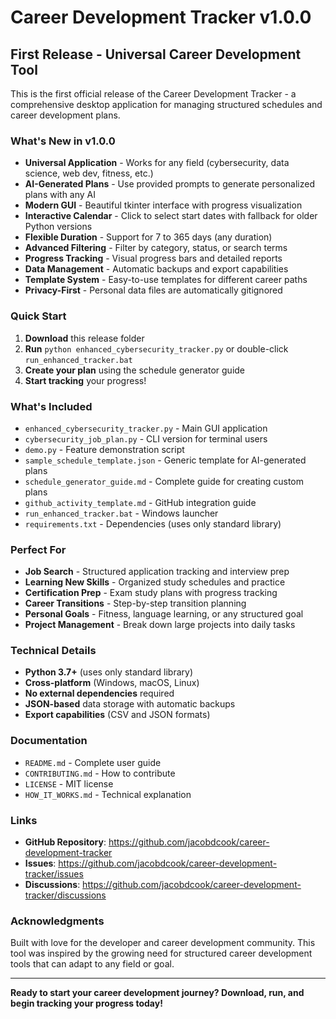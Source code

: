 # Career Development Tracker v1.0.0

## First Release - Universal Career Development Tool

This is the first official release of the Career Development Tracker - a comprehensive desktop application for managing structured schedules and career development plans.

### What's New in v1.0.0

- **Universal Application** - Works for any field (cybersecurity, data science, web dev, fitness, etc.)
- **AI-Generated Plans** - Use provided prompts to generate personalized plans with any AI
- **Modern GUI** - Beautiful tkinter interface with progress visualization
- **Interactive Calendar** - Click to select start dates with fallback for older Python versions
- **Flexible Duration** - Support for 7 to 365 days (any duration)
- **Advanced Filtering** - Filter by category, status, or search terms
- **Progress Tracking** - Visual progress bars and detailed reports
- **Data Management** - Automatic backups and export capabilities
- **Template System** - Easy-to-use templates for different career paths
- **Privacy-First** - Personal data files are automatically gitignored

### Quick Start

1. **Download** this release folder
2. **Run** `python enhanced_cybersecurity_tracker.py` or double-click `run_enhanced_tracker.bat`
3. **Create your plan** using the schedule generator guide
4. **Start tracking** your progress!

### What's Included

- `enhanced_cybersecurity_tracker.py` - Main GUI application
- `cybersecurity_job_plan.py` - CLI version for terminal users
- `demo.py` - Feature demonstration script
- `sample_schedule_template.json` - Generic template for AI-generated plans
- `schedule_generator_guide.md` - Complete guide for creating custom plans
- `github_activity_template.md` - GitHub integration guide
- `run_enhanced_tracker.bat` - Windows launcher
- `requirements.txt` - Dependencies (uses only standard library)

### Perfect For

- **Job Search** - Structured application tracking and interview prep
- **Learning New Skills** - Organized study schedules and practice
- **Certification Prep** - Exam study plans with progress tracking
- **Career Transitions** - Step-by-step transition planning
- **Personal Goals** - Fitness, language learning, or any structured goal
- **Project Management** - Break down large projects into daily tasks

### Technical Details

- **Python 3.7+** (uses only standard library)
- **Cross-platform** (Windows, macOS, Linux)
- **No external dependencies** required
- **JSON-based** data storage with automatic backups
- **Export capabilities** (CSV and JSON formats)

### Documentation

- `README.md` - Complete user guide
- `CONTRIBUTING.md` - How to contribute
- `LICENSE` - MIT license
- `HOW_IT_WORKS.md` - Technical explanation

### Links

- **GitHub Repository**: https://github.com/jacobdcook/career-development-tracker
- **Issues**: https://github.com/jacobdcook/career-development-tracker/issues
- **Discussions**: https://github.com/jacobdcook/career-development-tracker/discussions

### Acknowledgments

Built with love for the developer and career development community. This tool was inspired by the growing need for structured career development tools that can adapt to any field or goal.

---

**Ready to start your career development journey? Download, run, and begin tracking your progress today!**
